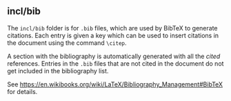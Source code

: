 ## incl/bib

The `incl/bib` folder is for `.bib` files, which are used by BibTeX to generate citations.
Each entry is given a key which can be used to insert citations in the document using the command `\citep`.

A section with the bibliography is automatically generated with all the _cited_ references.
Entries in the `.bib` files that are not cited in the document do not get included in the bibliography list.

See <https://en.wikibooks.org/wiki/LaTeX/Bibliography_Management#BibTeX> for details.
